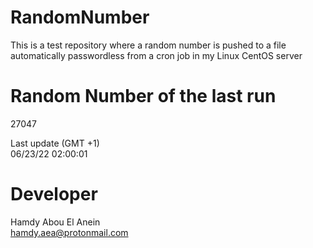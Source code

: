 # RandomNumber    
This is a test repository where a random number is pushed to a file automatically passwordless from a cron job in my Linux CentOS server    
# Random Number of the last run   
27047
      
Last update (GMT +1)    
06/23/22 02:00:01
# Developer    
Hamdy Abou El Anein   
hamdy.aea@protonmail.com
